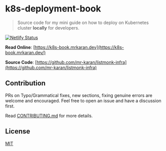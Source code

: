 # k8s-deployment-book

> Source code for my mini guide on how to deploy on Kubernetes cluster **locally** for developers.

[![Netlify Status](https://api.netlify.com/api/v1/badges/a57cc5c4-27ae-4095-a871-4b05ca057eba/deploy-status)](https://app.netlify.com/sites/affectionate-northcutt-34a625/deploys)

**Read Online**: [https://k8s-book.mrkaran.dev](https://k8s-book.mrkaran.dev/)

**Source Code**: [https://github.com/mr-karan/listmonk-infra](https://github.com/mr-karan/listmonk-infra)

## Contribution

PRs on Typo/Grammatical fixes, new sections, fixing genuine errors are welcome and encouraged. Feel free to open an issue and have a discussion first.

Read [CONTRIBUTING.md](CONTRIBUTING.md) for more details.

## License

[MIT](License)